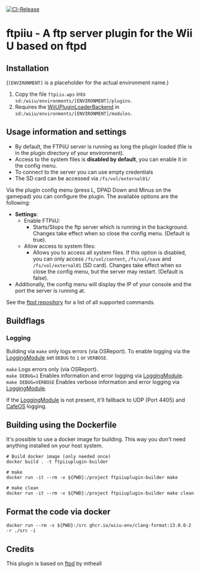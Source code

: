 [![CI-Release](https://github.com/wiiu-env/ftpiiu_plugin/actions/workflows/ci.yml/badge.svg)](https://github.com/wiiu-env/ftpiiu_plugin/actions/workflows/ci.yml)

# ftpiiu - A ftp server plugin for the Wii U based on ftpd

## Installation
(`[ENVIRONMENT]` is a placeholder for the actual environment name.)

1. Copy the file `ftpiiu.wps` into `sd:/wiiu/environments/[ENVIRONMENT]/plugins`.
2. Requires the [WiiUPluginLoaderBackend](https://github.com/wiiu-env/WiiUPluginLoaderBackend) in `sd:/wiiu/environments/[ENVIRONMENT]/modules`.

## Usage information and settings

- By default, the FTPiiU server is running as long the plugin loaded (file is in the plugin directory of your environment).
- Access to the system files is **disabled by default**, you can enable it in the config menu.
- To connect to the server you can use empty credentials
- The SD card can be accessed via `/fs/vol/external01/`

Via the plugin config menu (press L, DPAD Down and Minus on the gamepad) you can configure the plugin. The available options are the following:
- **Settings**:
  - Enable FTPiiU:
    - Starts/Stops the ftp server which is running in the background. Changes take effect when so close the config menu. (Default is true).
  - Allow access to system files:
    - Allows you to access all system files. If this option is disabled, you can only access `/fs/vol/content`, `/fs/vol/save` and `/fs/vol/external01` (SD card). Changes take effect when so close the config menu, but the server may restart. (Default is false).
- Additionally, the config menu will display the IP of your console and the port the server is running at.

See the [ftpd repository](https://github.com/mtheall/ftpd?tab=readme-ov-file#supported-commands) for a list of all supported commands.

## Buildflags

### Logging
Building via `make` only logs errors (via OSReport). To enable logging via the [LoggingModule](https://github.com/wiiu-env/LoggingModule) set `DEBUG` to `1` or `VERBOSE`.

`make` Logs errors only (via OSReport).  
`make DEBUG=1` Enables information and error logging via [LoggingModule](https://github.com/wiiu-env/LoggingModule).  
`make DEBUG=VERBOSE` Enables verbose information and error logging via [LoggingModule](https://github.com/wiiu-env/LoggingModule).

If the [LoggingModule](https://github.com/wiiu-env/LoggingModule) is not present, it'll fallback to UDP (Port 4405) and [CafeOS](https://github.com/wiiu-env/USBSerialLoggingModule) logging.

## Building using the Dockerfile

It's possible to use a docker image for building. This way you don't need anything installed on your host system.

```
# Build docker image (only needed once)
docker build . -t ftpiiuplugin-builder

# make 
docker run -it --rm -v ${PWD}:/project ftpiiuplugin-builder make

# make clean
docker run -it --rm -v ${PWD}:/project ftpiiuplugin-builder make clean
```

## Format the code via docker

`docker run --rm -v ${PWD}:/src ghcr.io/wiiu-env/clang-format:13.0.0-2 -r ./src -i`

## Credits

This plugin is based on [ftpd](https://github.com/mtheall/ftpd) by mtheall